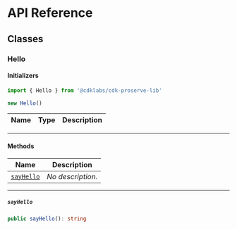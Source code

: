 # API Reference <a name="API Reference" id="api-reference"></a>



## Classes <a name="Classes" id="Classes"></a>

### Hello <a name="Hello" id="@cdklabs/cdk-proserve-lib.Hello"></a>

#### Initializers <a name="Initializers" id="@cdklabs/cdk-proserve-lib.Hello.Initializer"></a>

```typescript
import { Hello } from '@cdklabs/cdk-proserve-lib'

new Hello()
```

| **Name** | **Type** | **Description** |
| --- | --- | --- |

---

#### Methods <a name="Methods" id="Methods"></a>

| **Name** | **Description** |
| --- | --- |
| <code><a href="#@cdklabs/cdk-proserve-lib.Hello.sayHello">sayHello</a></code> | *No description.* |

---

##### `sayHello` <a name="sayHello" id="@cdklabs/cdk-proserve-lib.Hello.sayHello"></a>

```typescript
public sayHello(): string
```





